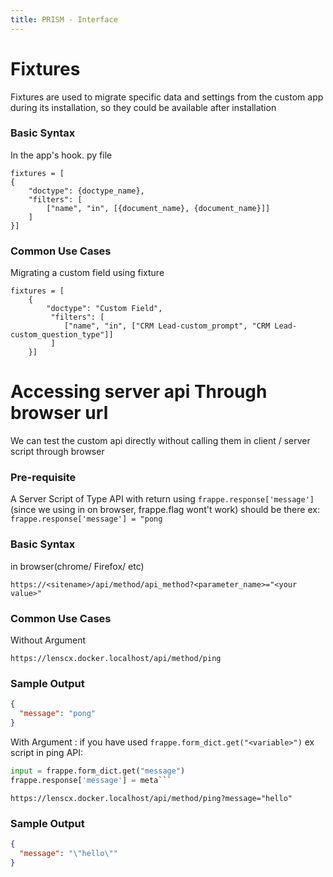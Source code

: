 ```yaml
---
title: PRISM - Interface
---
```


# Fixtures
Fixtures are used to migrate specific data and settings from the custom app during its installation, so they could be available after installation

### Basic Syntax
In the app's hook. py file
```
fixtures = [
{
	"doctype": {doctype_name},
	"filters": [
		["name", "in", [{document_name}, {document_name}]]
	]
}]
```
### Common Use Cases 
Migrating a custom field using fixture
```
fixtures = [
    {
        "doctype": "Custom Field",
         "filters": [
            ["name", "in", ["CRM Lead-custom_prompt", "CRM Lead-custom_question_type"]]
         ]
    }]
```

# Accessing server api Through browser url
We can test the custom api directly without calling them in client / server script through browser

### Pre-requisite
A Server Script of Type API with return using `frappe.response['message']` (since we using in on browser, frappe.flag wont't work) should be there
ex: ``` frappe.response['message'] = "pong```

### Basic Syntax
in browser(chrome/ Firefox/ etc)
```
https://<sitename>/api/method/api_method?<parameter_name>="<your value>"
```
### Common Use Cases 
Without Argument
```
https://lenscx.docker.localhost/api/method/ping
```
### Sample Output
```json
{
  "message": "pong"
}
```
With Argument : if you have used `frappe.form_dict.get("<variable>")`
ex script in ping API:
 ```python
input = frappe.form_dict.get("message")
frappe.response['message'] = meta```
```
```
https://lenscx.docker.localhost/api/method/ping?message="hello"
```
### Sample Output
```json
{
  "message": "\"hello\""
}
```